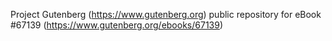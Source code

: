 Project Gutenberg (https://www.gutenberg.org) public repository for eBook #67139 (https://www.gutenberg.org/ebooks/67139)
